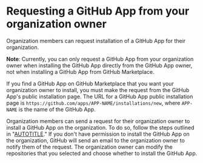 # Requesting a GitHub App from your organization owner

Organization members can request installation of a GitHub App for their organization.

<div class="ghd-spotlight ghd-spotlight-note border rounded-1 my-3 p-3 f5 color-border-accent-emphasis color-bg-accent">

**Note**: Currently, you can only request a GitHub App from your organization owner when installing the GitHub App directly from the GitHub App owner, not when installing a GitHub App from GitHub Marketplace.

If you find a GitHub App on GitHub Marketplace that you want your organization owner to install, you must make the request from the GitHub App's public installation page. The URL for a GitHub App public installation page is `https://github.com/apps/APP-NAME/installations/new`, where `APP-NAME` is the name of the GitHub App.

</div>

Organization members can send a request for their organization owner to install a GitHub App on the organization. To do so, follow the steps outlined in "[AUTOTITLE](/apps/using-github-apps/installing-a-github-app-from-a-third-party#installing-a-github-app)." If you don't have permission to install the GitHub App on the organization, GitHub will send an email to the organization owner to notify them of the request. The organization owner can modify the repositories that you selected and choose whether to install the GitHub App.
